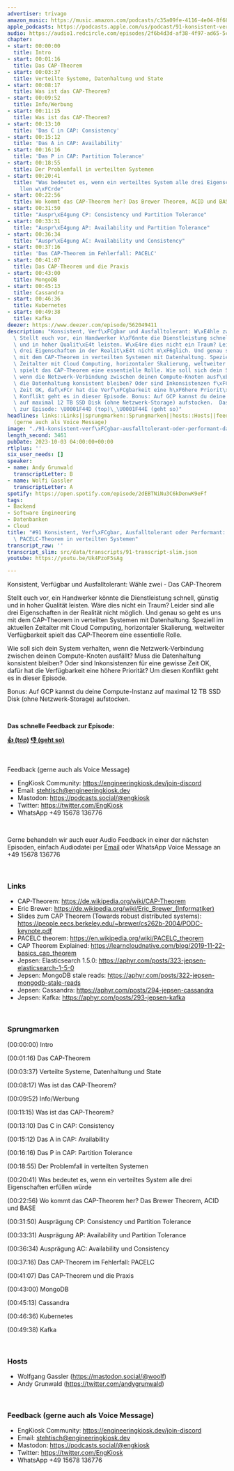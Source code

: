```yaml
---
advertiser: trivago
amazon_music: https://music.amazon.com/podcasts/c35a09fe-4116-4e04-8f68-77d61b112e46/episodes/b5fcebfa-b7b8-4558-892f-7ab0f0947bbe/engineering-kiosk-91-konsistent-verf%C3%BCgbar-ausfalltolerant-oder-performant-das-cap--und-pacelc-theorem-in-verteilten-systemen
apple_podcasts: https://podcasts.apple.com/us/podcast/91-konsistent-verf%C3%BCgbar-ausfalltolerant-oder-performant/id1603082924?i=1000629992728&uo=4
audio: https://audio1.redcircle.com/episodes/2f6b4d3d-af38-4f97-ad65-5cc65eaaf79a/stream.mp3
chapter:
- start: 00:00:00
  title: Intro
- start: 00:01:16
  title: Das CAP-Theorem
- start: 00:03:37
  title: Verteilte Systeme, Datenhaltung und State
- start: 00:08:17
  title: Was ist das CAP-Theorem?
- start: 00:09:52
  title: Info/Werbung
- start: 00:11:15
  title: Was ist das CAP-Theorem?
- start: 00:13:10
  title: 'Das C in CAP: Consistency'
- start: 00:15:12
  title: 'Das A in CAP: Availability'
- start: 00:16:16
  title: 'Das P in CAP: Partition Tolerance'
- start: 00:18:55
  title: Der Problemfall in verteilten Systemen
- start: 00:20:41
  title: "Was bedeutet es, wenn ein verteiltes System alle drei Eigenschaften erf\xFC\
    llen w\xFCrde"
- start: 00:22:56
  title: Wo kommt das CAP-Theorem her? Das Brewer Theorem, ACID und BASE
- start: 00:31:50
  title: "Auspr\xE4gung CP: Consistency und Partition Tolerance"
- start: 00:33:31
  title: "Auspr\xE4gung AP: Availability und Partition Tolerance"
- start: 00:36:34
  title: "Auspr\xE4gung AC: Availability und Consistency"
- start: 00:37:16
  title: 'Das CAP-Theorem im Fehlerfall: PACELC'
- start: 00:41:07
  title: Das CAP-Theorem und die Praxis
- start: 00:43:00
  title: MongoDB
- start: 00:45:13
  title: Cassandra
- start: 00:46:36
  title: Kubernetes
- start: 00:49:38
  title: Kafka
deezer: https://www.deezer.com/episode/562049411
description: "Konsistent, Verf\xFCgbar und Ausfalltolerant: W\xE4hle zwei - Das CAP-Theorem\
  \ Stellt euch vor, ein Handwerker k\xF6nnte die Dienstleistung schnell, g\xFCnstig\
  \ und in hoher Qualit\xE4t leisten. W\xE4re dies nicht ein Traum? Leider sind alle\
  \ drei Eigenschaften in der Realit\xE4t nicht m\xF6glich. Und genau so geht es uns\
  \ mit dem CAP-Theorem in verteilten Systemen mit Datenhaltung. Speziell im aktuellen\
  \ Zeitalter mit Cloud Computing, horizontaler Skalierung, weltweiter Verf\xFCgbarkeit\
  \ spielt das CAP-Theorem eine essentielle Rolle. Wie soll sich dein System verhalten,\
  \ wenn die Netzwerk-Verbindung zwischen deinen Compute-Knoten ausf\xE4llt? Muss\
  \ die Datenhaltung konsistent bleiben? Oder sind Inkonsistenzen f\xFCr eine gewisse\
  \ Zeit OK, daf\xFCr hat die Verf\xFCgbarkeit eine h\xF6here Priorit\xE4t? Um diesen\
  \ Konflikt geht es in dieser Episode. Bonus: Auf GCP kannst du deine Compute-Instanz\
  \ auf maximal 12 TB SSD Disk (ohne Netzwerk-Storage) aufstocken.  Das schnelle Feedback\
  \ zur Episode: \U0001F44D (top)\_\U0001F44E (geht so)"
headlines: links::Links||sprungmarken::Sprungmarken||hosts::Hosts||feedback-gerne-auch-als-voice-message::Feedback
  (gerne auch als Voice Message)
image: "./91-konsistent-verf\xFCgbar-ausfalltolerant-oder-performant-das-cap-und-pacelc-theorem-in-verteilten-systemen.jpg"
length_second: 3461
pubDate: 2023-10-03 04:00:00+00:00
rtlplus: ''
six_user_needs: []
speaker:
- name: Andy Grunwald
  transcriptLetter: B
- name: Wolfi Gassler
  transcriptLetter: A
spotify: https://open.spotify.com/episode/2dEBTNiNu3C6kDenwK9eFf
tags:
- Backend
- Software Engineering
- Datenbanken
- Cloud
title: "#91 Konsistent, Verf\xFCgbar, Ausfalltolerant oder Performant: Das CAP- und\
  \ PACELC-Theorem in verteilten Systemen"
transcript_raw: ''
transcript_slim: src/data/transcripts/91-transcript-slim.json
youtube: https://youtu.be/Uk4PzoF5sAg

---
```

<p>Konsistent, Verfügbar und Ausfalltolerant: Wähle zwei - Das CAP-Theorem</p><p>Stellt euch vor, ein Handwerker könnte die Dienstleistung schnell, günstig und in hoher Qualität leisten. Wäre dies nicht ein Traum? Leider sind alle drei Eigenschaften in der Realität nicht möglich. Und genau so geht es uns mit dem CAP-Theorem in verteilten Systemen mit Datenhaltung. Speziell im aktuellen Zeitalter mit Cloud Computing, horizontaler Skalierung, weltweiter Verfügbarkeit spielt das CAP-Theorem eine essentielle Rolle.</p><p>Wie soll sich dein System verhalten, wenn die Netzwerk-Verbindung zwischen deinen Compute-Knoten ausfällt? Muss die Datenhaltung konsistent bleiben? Oder sind Inkonsistenzen für eine gewisse Zeit OK, dafür hat die Verfügbarkeit eine höhere Priorität? Um diesen Konflikt geht es in dieser Episode.</p><p>Bonus: Auf GCP kannst du deine Compute-Instanz auf maximal 12 TB SSD Disk (ohne Netzwerk-Storage) aufstocken.</p><p><br></p><p><strong>Das schnelle Feedback zur Episode:</strong></p><p><a href="https://api.openpodcast.dev/feedback/91/upvote" rel="nofollow"><strong>👍 (top)</strong></a><strong> </strong><a href="https://api.openpodcast.dev/feedback/91/downvote" rel="nofollow"><strong>👎 (geht so)</strong></a></p><p><br></p><p>Feedback (gerne auch als Voice Message)</p><ul><li>EngKiosk Community: <a href="https://engineeringkiosk.dev/join-discord">https://engineeringkiosk.dev/join-discord</a> </li><li>Email: <a href="mailto:stehtisch@engineeringkiosk.dev" rel="nofollow">stehtisch@engineeringkiosk.dev</a></li><li>Mastodon: <a href="https://podcasts.social/@engkiosk" rel="nofollow">https://podcasts.social/@engkiosk</a></li><li>Twitter: <a href="https://twitter.com/EngKiosk" rel="nofollow">https://twitter.com/EngKiosk</a></li><li>WhatsApp +49 15678 136776</li></ul><p><br></p><p>Gerne behandeln wir auch euer Audio Feedback in einer der nächsten Episoden, einfach Audiodatei per <a href="https://engineeringkiosk.dev/kontakt/">Email</a> oder WhatsApp Voice Message an +49 15678 136776</p><p><br></p><h3 id="links">Links</h3><ul><li>CAP-Theorem: <a href="https://de.wikipedia.org/wiki/CAP-Theorem" rel="nofollow">https://de.wikipedia.org/wiki/CAP-Theorem</a></li><li>Eric Brewer: <a href="https://de.wikipedia.org/wiki/Eric_Brewer_(Informatiker)" rel="nofollow">https://de.wikipedia.org/wiki/Eric_Brewer_(Informatiker)</a></li><li>Slides zum CAP Theorem (Towards robust distributed systems): <a href="https://people.eecs.berkeley.edu/~brewer/cs262b-2004/PODC-keynote.pdf" rel="nofollow">https://people.eecs.berkeley.edu/~brewer/cs262b-2004/PODC-keynote.pdf</a></li><li>PACELC theorem: <a href="https://en.wikipedia.org/wiki/PACELC_theorem" rel="nofollow">https://en.wikipedia.org/wiki/PACELC_theorem</a></li><li>CAP Theorem Explained: <a href="https://learncloudnative.com/blog/2019-11-22-basics_cap_theorem" rel="nofollow">https://learncloudnative.com/blog/2019-11-22-basics_cap_theorem</a></li><li>Jepsen: Elasticsearch 1.5.0: <a href="https://aphyr.com/posts/323-jepsen-elasticsearch-1-5-0" rel="nofollow">https://aphyr.com/posts/323-jepsen-elasticsearch-1-5-0</a></li><li>Jepsen: MongoDB stale reads: <a href="https://aphyr.com/posts/322-jepsen-mongodb-stale-reads" rel="nofollow">https://aphyr.com/posts/322-jepsen-mongodb-stale-reads</a></li><li>Jepsen: Cassandra: <a href="https://aphyr.com/posts/294-jepsen-cassandra" rel="nofollow">https://aphyr.com/posts/294-jepsen-cassandra</a></li><li>Jepsen: Kafka: <a href="https://aphyr.com/posts/293-jepsen-kafka" rel="nofollow">https://aphyr.com/posts/293-jepsen-kafka</a></li></ul><p><br></p><h3 id="sprungmarken">Sprungmarken</h3><p>(00:00:00) Intro</p><p>(00:01:16) Das CAP-Theorem</p><p>(00:03:37) Verteilte Systeme, Datenhaltung und State</p><p>(00:08:17) Was ist das CAP-Theorem?</p><p>(00:09:52) Info/Werbung</p><p>(00:11:15) Was ist das CAP-Theorem?</p><p>(00:13:10) Das C in CAP: Consistency</p><p>(00:15:12) Das A in CAP: Availability</p><p>(00:16:16) Das P in CAP: Partition Tolerance</p><p>(00:18:55) Der Problemfall in verteilten Systemen</p><p>(00:20:41) Was bedeutet es, wenn ein verteiltes System alle drei Eigenschaften erfüllen würde</p><p>(00:22:56) Wo kommt das CAP-Theorem her? Das Brewer Theorem, ACID und BASE</p><p>(00:31:50) Ausprägung CP: Consistency und Partition Tolerance</p><p>(00:33:31) Ausprägung AP: Availability und Partition Tolerance</p><p>(00:36:34) Ausprägung AC: Availability und Consistency</p><p>(00:37:16) Das CAP-Theorem im Fehlerfall: PACELC</p><p>(00:41:07) Das CAP-Theorem und die Praxis</p><p>(00:43:00) MongoDB</p><p>(00:45:13) Cassandra</p><p>(00:46:36) Kubernetes</p><p>(00:49:38) Kafka</p><p><br></p><h3 id="hosts">Hosts</h3><ul><li>Wolfgang Gassler (<a href="https://mastodon.social/@woolf" rel="nofollow">https://mastodon.social/@woolf</a>)</li><li>Andy Grunwald (<a href="https://twitter.com/andygrunwald" rel="nofollow">https://twitter.com/andygrunwald</a>)</li></ul><p><br></p><h3 id="feedback-gerne-auch-als-voice-message">Feedback (gerne auch als Voice Message)</h3><ul><li>EngKiosk Community: <a href="https://engineeringkiosk.dev/join-discord">https://engineeringkiosk.dev/join-discord</a> </li><li>Email: <a href="mailto:stehtisch@engineeringkiosk.dev" rel="nofollow">stehtisch@engineeringkiosk.dev</a></li><li>Mastodon: <a href="https://podcasts.social/@engkiosk" rel="nofollow">https://podcasts.social/@engkiosk</a></li><li>Twitter: <a href="https://twitter.com/EngKiosk" rel="nofollow">https://twitter.com/EngKiosk</a></li><li>WhatsApp +49 15678 136776</li></ul>